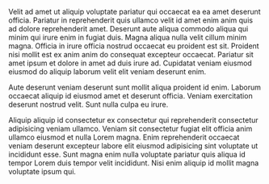 Velit ad amet ut aliquip voluptate pariatur qui occaecat ea ea amet deserunt officia. Pariatur in reprehenderit quis ullamco velit id amet enim anim quis ad dolore reprehenderit amet. Deserunt aute aliqua commodo aliqua qui minim qui irure enim in fugiat duis. Magna aliqua nulla velit cillum minim magna. Officia in irure officia nostrud occaecat eu proident est sit. Proident nisi mollit est ex anim anim do consequat excepteur occaecat. Pariatur sit amet ipsum et dolore in amet ad duis irure ad. Cupidatat veniam eiusmod eiusmod do aliquip laborum velit elit veniam deserunt enim.

Aute deserunt veniam deserunt sunt mollit aliqua proident id enim. Laborum occaecat aliquip id eiusmod amet et deserunt officia. Veniam exercitation deserunt nostrud velit. Sunt nulla culpa eu irure.

Aliquip aliquip id consectetur ex consectetur qui reprehenderit consectetur adipisicing veniam ullamco. Veniam sit consectetur fugiat elit officia anim ullamco eiusmod et nulla Lorem magna. Enim reprehenderit occaecat veniam deserunt excepteur labore elit eiusmod adipisicing sint voluptate ut incididunt esse. Sunt magna enim nulla voluptate pariatur quis aliqua id tempor Lorem duis tempor velit incididunt. Nisi enim aliquip id mollit magna voluptate ipsum qui.